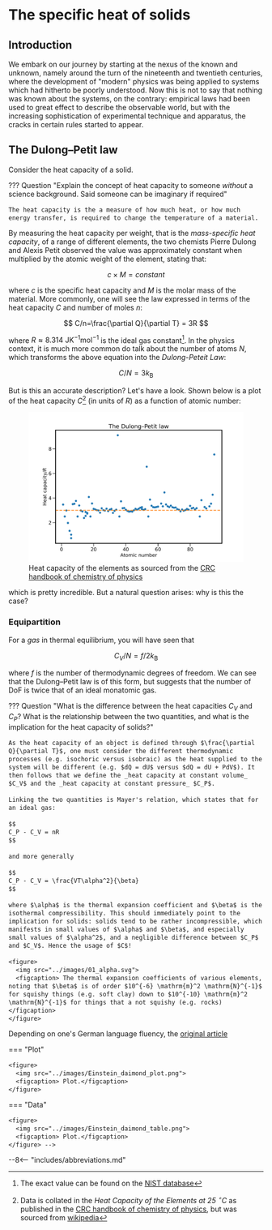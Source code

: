 # The specific heat of solids

## Introduction

We embark on our journey by starting at the nexus of the known and unknown, namely around the turn of the nineteenth and twentieth centuries, where the development of "modern" physics was being applied to systems which had hitherto be poorly understood. Now this is not to say that nothing was known about the systems, on the contrary: empirical laws had been used to great effect to describe the observable world, but with the increasing sophistication of experimental technique and apparatus, the cracks in certain rules started to appear.

## The Dulong–Petit law

Consider the heat capacity of a solid.

??? Question "Explain the concept of heat capacity to someone _without_ a science background. Said someone can be imaginary if required"

    The heat capacity is the a measure of how much heat, or how much energy transfer, is required to change the temperature of a material.

By measuring the heat capacity per weight, that is the _mass-specific heat capacity_, of a range of different elements, the two chemists Pierre Dulong and Alexis Petit observed the value was approximately constant when multiplied by the atomic weight of the element, stating that:

$$
c \times M = constant
$$

where $c$ is the specific heat capacity and $M$ is the molar mass of the material. More commonly, one will see the law expressed in terms of the heat capacity $C$ and number of moles $n$:

$$
C/n=\frac{\partial Q}{\partial T} = 3R
$$

where $R \approx 8.314~\mathrm{J K^{-1} mol^{-1}}$ is the ideal gas constant[^1]. In the physics context, it is much more common do talk about the number of atoms $N$, which transforms the above equation into the _Dulong-Peteit Law_:

$$
C/N= 3 k_\mathrm{B}
$$

But is this an accurate description? Let's have a look. Shown below is a plot of the heat capacity $C$[^2] (in units of $R$) as a function of atomic number:

<figure>
  <img src="../images/01_Dulong-Petit.svg">
  <figcaption> Heat capacity of the elements as sourced from the <a href='https://hbcp.chemnetbase.com/faces/contents/ContentsResults.xhtml'>CRC handbook of chemistry of physics</a></figcaption>
</figure>

which is pretty incredible. But a natural question arises: why is this the case?

### Equipartition

For a *gas* in thermal equilibrium, you will have seen that

$$
C_V/N = f/2 k_\mathrm{B}
$$

where $f$ is the number of thermodynamic degrees of freedom. We can see that the Dulong–Petit law is of this form, but suggests that the number of DoF is twice that of an ideal monatomic gas.

??? Question "What is the difference between the heat capacities $C_V$ and $C_P$? What is the relationship between the two quantities, and what is the implication for the heat capacity of solids?"

    As the heat capacity of an object is defined through $\frac{\partial Q}{\partial T}$, one must consider the different thermodynamic processes (e.g. isochoric versus isobraic) as the heat supplied to the system will be different (e.g. $dQ = dU$ versus $dQ = dU + PdV$). It then follows that we define the _heat capacity at constant volume_ $C_V$ and the _heat capacity at constant pressure_ $C_P$.

    Linking the two quantities is Mayer's relation, which states that for an ideal gas:

    $$
    C_P - C_V = nR
    $$

    and more generally

    $$
    C_P - C_V = \frac{VT\alpha^2}{\beta}
    $$

    where $\alpha$ is the thermal expansion coefficient and $\beta$ is the isothermal compressibility. This should immediately point to the implication for solids: solids tend to be rather incompressible, which manifests in small values of $\alpha$ and $\beta$, and especially small values of $\alpha^2$, and a negligible difference between $C_P$ and $C_V$. Hence the usage of $C$!

    <figure>
      <img src="../images/01_alpha.svg">
      <figcaption> The thermal expansion coefficients of various elements, noting that $\beta$ is of order $10^{-6} \mathrm{m}^2 \mathrm{N}^{-1}$ for squishy things (e.g. soft clay) down to $10^{-10} \mathrm{m}^2 \mathrm{N}^{-1}$ for things that a not squishy (e.g. rocks)</figcaption>
    </figure>

Depending on one's German language fluency, the [original article](https://onlinelibrary.wiley.com/doi/10.1002/andp.200590013)

=== "Plot"

    <figure>
      <img src="../images/Einstein_daimond_plot.png">
      <figcaption> Plot.</figcaption>
    </figure>

=== "Data"

    <figure>
      <img src="../images/Einstein_daimond_table.png">
      <figcaption> Plot.</figcaption>
    </figure> -->

[^1]: The exact value can be found on the [NIST database](https://physics.nist.gov/cgi-bin/cuu/Value?r)
[^2]: Data is collated in the _Heat Capacity of the Elements at 25 $^{\circ}$C_ as published in the [CRC handbook of chemistry of physics](https://hbcp.chemnetbase.com), but was sourced from [wikipedia](https://en.wikipedia.org/wiki/Heat_capacities_of_the_elements_(data_page))

--8<-- "includes/abbreviations.md"
